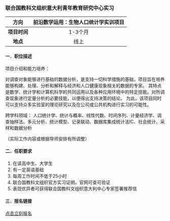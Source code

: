 ### 联合国教科文组织意大利青年教育研究中心实习


|  **方向**  | 前沿数学运用：生物人口统计学实训项目 |
|:--------:|:------------:|
| **项目时间** |    1-3个月     |
|  **地点**  |      线上      |


#### 一．职位描述

项目介绍和能力培养：

对调查对象能够进行基础的数据分析，是支持一切科学措施的基础，项目旨在培养能够构建、处理、分析和解释与经济和人口健康现象相关的数据的专家。
其特点是数学、统计学和计算机科学的共同运用以及各种应用环境中的特定技能。对所调查现象进行定量分析的必要技能，以便得出支持决策的结论。
为此，该项目同时可以支持众多实验室的理论研究以及在公司或公共机构进行实习的可能性。

跨学科领域： 人口统计学、统计与概率、线性代数、时间序列、计量经济学、调查抽样法、多元分析、统计模型、记录联动、数据库集成统计法IC、社会统计、采样和数据分析

（实际工作内容或根据导师安排有所调整）



#### 二．任职要求

1. 在读高中生、大学生
2. 有一定英语基础
3. 每周工作时间不低于25小时
4. 联合国教科文组织官方实习证明，官网可查可验证
5. 表现优异者可获得联合国教科文组织意大利中心专家签署推荐信


#### 三．报名链接
[点击立刻报名](https://ezygcyygfb.feishu.cn/share/base/form/shrcnyoWDn0NwQnTyfwrxo3XOnh)
